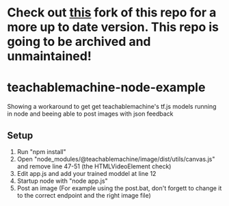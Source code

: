 # Check out [this](https://github.com/drinkspiller/teachablemachine-node-example/) fork of this repo for a more up to date version. This repo is going to be archived and unmaintained!

# teachablemachine-node-example
Showing a workaround to get get teachablemachine's tf.js models running in node and beeing able to post images with json feedback
## Setup
1) Run "npm install"
2) Open "node_modules/@teachablemachine/image/dist/utils/canvas.js" and remove line 47-51 (the HTMLVideoElement check)
3) Edit app.js and add your trained moddel at line 12
4) Startup node with "node app.js"
5) Post an image (For example using the post.bat, don't forgett to change it to the correct endpoint and the right image file)

